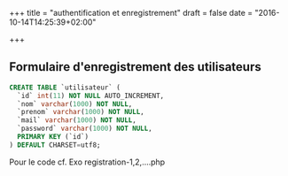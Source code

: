 +++
title = "authentification et enregistrement"
draft = false
date = "2016-10-14T14:25:39+02:00"

+++

## Formulaire d'enregistrement des utilisateurs

```sql
CREATE TABLE `utilisateur` (
  `id` int(11) NOT NULL AUTO_INCREMENT,
  `nom` varchar(1000) NOT NULL,
  `prenom` varchar(1000) NOT NULL,
  `mail` varchar(1000) NOT NULL,
  `password` varchar(1000) NOT NULL,
  PRIMARY KEY (`id`)
) DEFAULT CHARSET=utf8;
```

Pour le code cf. Exo registration-1,2,....php
